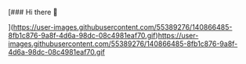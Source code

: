 [### Hi there 👋

<!--
**RajputhSanthoshSingh/RajputhSanthoshSingh** is a ✨ _special_ ✨ repository because its `README.md` (this file) appears on your GitHub profile.

Here are some ideas to get you started:

- 🔭 I’m currently working on ...
- 🌱 I’m currently learning ...
- 👯 I’m looking to collaborate on ...
- 🤔 I’m looking for help with ...
- 💬 Ask me about ...
- 📫 How to reach me: ...
- 😄 Pronouns: ...
- ⚡ Fun fact: ...
-->
](https://user-images.githubusercontent.com/55389276/140866485-8fb1c876-9a8f-4d6a-98dc-08c4981eaf70.gif)https://user-images.githubusercontent.com/55389276/140866485-8fb1c876-9a8f-4d6a-98dc-08c4981eaf70.gif
